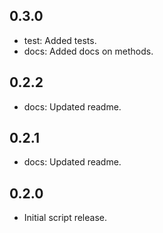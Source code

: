 ## 0.3.0
- test: Added tests.
- docs: Added docs on methods.

## 0.2.2
- docs: Updated readme.

## 0.2.1
- docs: Updated readme.

## 0.2.0

- Initial script release.
